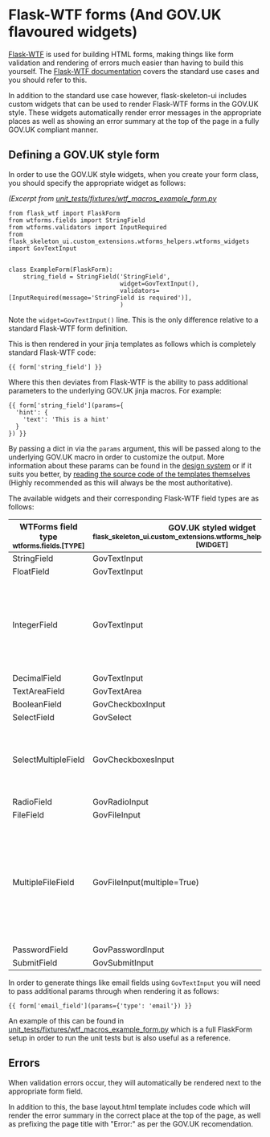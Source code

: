 # Flask-WTF forms (And GOV.​UK flavoured widgets)

[Flask-WTF](https://flask-wtf.readthedocs.io/) is used for building HTML forms, making things like form validation and rendering of errors much easier than having to build this yourself. The [Flask-WTF documentation](https://flask-wtf.readthedocs.io/) covers the standard use cases and you should refer to this.

In addition to the standard use case however, flask-skeleton-ui includes custom widgets that can be used to render Flask-WTF forms in the GOV.​UK style. These widgets automatically render error messages in the appropriate places as well as showing an error summary at the top of the page in a fully GOV.​UK compliant manner.

## Defining a GOV.​UK style form

In order to use the GOV.​UK style widgets, when you create your form class, you should specify the appropriate widget as follows:

_(Excerpt from [unit_tests/fixtures/wtf_macros_example_form.py](unit_tests/fixtures/wtf_macros_example_form.py)_
```
from flask_wtf import FlaskForm
from wtforms.fields import StringField
from wtforms.validators import InputRequired
from flask_skeleton_ui.custom_extensions.wtforms_helpers.wtforms_widgets import GovTextInput


class ExampleForm(FlaskForm):
    string_field = StringField('StringField',
                               widget=GovTextInput(),
                               validators=[InputRequired(message='StringField is required')],
                               )
```

Note the `widget=GovTextInput()` line. This is the only difference relative to a standard Flask-WTF form definition.

This is then rendered in your jinja templates as follows which is completely standard Flask-WTF code:

```
{{ form['string_field'] }}
```

Where this then deviates from Flask-WTF is the ability to pass additional parameters to the underlying GOV.​UK jinja macros. For example:

```
{{ form['string_field'](params={
  'hint': {
    'text': 'This is a hint'
  }
}) }}
```

By passing a dict in via the `params` argument, this will be passed along to the underlying GOV.​UK macro in order to customize the output. More information about these params can be found in the [design system](https://design-system.service.gov.uk/) or if it suits you better, by [reading the source code of the templates themselves](https://github.com/alphagov/govuk-frontend/tree/master/src/components) (Highly recommended as this will always be the most authoritative).

The available widgets and their corresponding Flask-WTF field types are as follows:

| WTForms field type<br><small>wtforms.fields.[TYPE]</small> | GOV.​UK styled widget<br><small>flask_skeleton_ui.custom_extensions.wtforms_helpers.wtforms_widgets.[WIDGET]</small> | Notes |
| -------------------- | --------------------------- | ---------- |
| StringField          | GovTextInput                |            |
| FloatField           | GovTextInput                |            |
| IntegerField         | GovTextInput                | Use `params` to specify a `type` if you need to use html5 number elements. This will not happen automatically. |
| DecimalField         | GovTextInput                |            |
| TextAreaField        | GovTextArea                 |            |
| BooleanField         | GovCheckboxInput            |            |
| SelectField          | GovSelect                   |            |
| SelectMultipleField  | GovCheckboxesInput          | Note that this renders checkboxes as `<select multiple>` elements are frowned upon |
| RadioField           | GovRadioInput               |            |
| FileField            | GovFileInput                |            |
| MultipleFileField    | GovFileInput(multiple=True) | Note that you need to specify `multiple=True` when invoking the widget in your form class. _Not_ when you render it in the jinja. |
| PasswordField        | GovPasswordInput            |            |
| SubmitField          | GovSubmitInput              |            |


In order to generate things like email fields using `GovTextInput` you will need to pass additional params through when rendering it as follows:

```
{{ form['email_field'](params={'type': 'email'}) }}
```

An example of this can be found in [unit_tests/fixtures/wtf_macros_example_form.py](unit_tests/fixtures/wtf_macros_example_form.py) which is a full FlaskForm setup in order to run the unit tests but is also useful as a reference.

## Errors

When validation errors occur, they will automatically be rendered next to the appropriate form field.

In addition to this, the base layout.html template includes code which will render the error summary in the correct place at the top of the page, as well as prefixing the page title with "Error:" as per the GOV.​UK recomendation.
